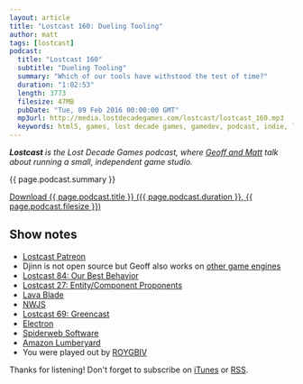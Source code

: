 ```yaml
---
layout: article
title: "Lostcast 160: Dueling Tooling"
author: matt
tags: [lostcast]
podcast:
  title: "Lostcast 160"
  subtitle: "Dueling Tooling"
  summary: "Which of our tools have withstood the test of time?"
  duration: "1:02:53"
  length: 3773
  filesize: 47MB
  pubDate: "Tue, 09 Feb 2016 00:00:00 GMT"
  mp3url: http://media.lostdecadegames.com/lostcast/lostcast_160.mp3
  keywords: html5, games, lost decade games, gamedev, podcast, indie, lostcast
---
```

_**Lostcast** is the Lost Decade Games podcast, where [Geoff and Matt](/about/) talk about running a small, independent game studio._

{{ page.podcast.summary }}

<a class="download-podcast" href="{{ page.podcast.mp3url }}">
	Download {{ page.podcast.title }} ({{ page.podcast.duration }}, {{ page.podcast.filesize }})
</a>

## Show notes

* [Lostcast Patreon](https://www.patreon.com/lostdecadegames?ty=h)
* Djinn is not open source but Geoff also works on [other game engines](https://github.com/geoffb/ahi)
* [Lostcast 84: Our Best Behavior](http://www.lostdecadegames.com/lostcast-84/)
* [Lostcast 27: Entity/Component Proponents](http://www.lostdecadegames.com/lostcast-27/)
* [Lava Blade](http://www.lavablade.com/)
* [NWJS](https://github.com/nwjs)
* [Lostcast 69: Greencast](http://www.lostdecadegames.com/lostcast-69/)
* [Electron](https://github.com/atom/electron)
* [Spiderweb Software](http://www.spiderwebsoftware.com/)
* [Amazon Lumberyard](https://aws.amazon.com/lumberyard/)
* You were played out by [ROYGBIV](https://loudr.fm/release/arcade-attack/5nptb)

Thanks for listening! Don't forget to subscribe on [iTunes](http://itunes.apple.com/us/podcast/lostcast/id481950724) or [RSS](/lostcast.xml).
